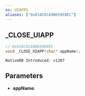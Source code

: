 ```yaml
---
ns: UIAPPS
aliases: ["0x818C6CA9B659E8EC"]
---
```

## _CLOSE_UIAPP

```c
// 0x818C6CA9B659E8EC
void _CLOSE_UIAPP(char* appName);
```

```
NativeDB Introduced: v1207
```

## Parameters
* **appName**:
